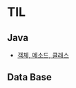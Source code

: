 # TIL
## Java
  - [객체, 메소드, 클래스](https://github.com/Jeong-Bright/TIL/blob/main/TIL/JAVA/1day.md)
## Data Base
